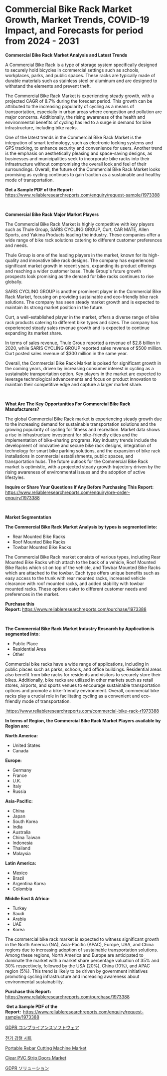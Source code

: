 <p><h1>Commercial Bike Rack Market Growth, Market Trends, COVID-19 Impact, and Forecasts for period from 2024 - 2031</h1></p><p><strong>Commercial Bike Rack Market Analysis and Latest Trends</strong></p>
<p><p>A Commercial Bike Rack is a type of storage system specifically designed to securely hold bicycles in commercial settings such as schools, workplaces, parks, and public spaces. These racks are typically made of durable materials such as stainless steel or aluminum and are designed to withstand the elements and prevent theft.</p><p>The Commercial Bike Rack Market is experiencing steady growth, with a projected CAGR of 8.7% during the forecast period. This growth can be attributed to the increasing popularity of cycling as a means of transportation, especially in urban areas where congestion and pollution are major concerns. Additionally, the rising awareness of the health and environmental benefits of cycling has led to a surge in demand for bike infrastructure, including bike racks.</p><p>One of the latest trends in the Commercial Bike Rack Market is the integration of smart technology, such as electronic locking systems and GPS tracking, to enhance security and convenience for users. Another trend is the emphasis on aesthetically pleasing and space-saving designs, as businesses and municipalities seek to incorporate bike racks into their infrastructure without compromising the overall look and feel of their surroundings. Overall, the future of the Commercial Bike Rack Market looks promising as cycling continues to gain traction as a sustainable and healthy mode of transportation.</p></p>
<p><strong>Get a Sample PDF of the Report:&nbsp;</strong> <a href="https://www.reliableresearchreports.com/enquiry/request-sample/1973388">https://www.reliableresearchreports.com/enquiry/request-sample/1973388</a></p>
<p>&nbsp;</p>
<p><strong>Commercial Bike Rack Major Market Players</strong></p>
<p><p>The Commercial Bike Rack Market is highly competitive with key players such as Thule Group, SARIS CYCLING GROUP, Curt, CAR MATE, Allen Sports, and Yakima Products leading the industry. These companies offer a wide range of bike rack solutions catering to different customer preferences and needs.</p><p>Thule Group is one of the leading players in the market, known for its high-quality and innovative bike rack designs. The company has experienced significant market growth in recent years, expanding its product offerings and reaching a wider customer base. Thule Group's future growth prospects look promising as the demand for bike racks continues to rise globally.</p><p>SARIS CYCLING GROUP is another prominent player in the Commercial Bike Rack Market, focusing on providing sustainable and eco-friendly bike rack solutions. The company has seen steady market growth and is expected to maintain its strong market position in the future.</p><p>Curt, a well-established player in the market, offers a diverse range of bike rack products catering to different bike types and sizes. The company has experienced steady sales revenue growth and is expected to continue expanding its market share.</p><p>In terms of sales revenue, Thule Group reported a revenue of $2.8 billion in 2020, while SARIS CYCLING GROUP reported sales revenue of $500 million. Curt posted sales revenue of $300 million in the same year.</p><p>Overall, the Commercial Bike Rack Market is poised for significant growth in the coming years, driven by increasing consumer interest in cycling as a sustainable transportation option. Key players in the market are expected to leverage technological advancements and focus on product innovation to maintain their competitive edge and capture a larger market share.</p></p>
<p>&nbsp;</p>
<p><strong>What Are The Key Opportunities For Commercial Bike Rack Manufacturers?</strong></p>
<p><p>The global Commercial Bike Rack market is experiencing steady growth due to the increasing demand for sustainable transportation solutions and the growing popularity of cycling for fitness and recreation. Market data shows a rise in infrastructure investment for bike-friendly cities and the implementation of bike-sharing programs. Key industry trends include the development of innovative and secure bike rack designs, integration of technology for smart bike parking solutions, and the expansion of bike rack installations in commercial establishments, public spaces, and transportation hubs. The future outlook for the Commercial Bike Rack market is optimistic, with a projected steady growth trajectory driven by the rising awareness of environmental issues and the adoption of active lifestyles.</p></p>
<p><strong>Inquire or Share Your Questions If Any Before Purchasing This Report:</strong> <a href="https://www.reliableresearchreports.com/enquiry/pre-order-enquiry/1973388">https://www.reliableresearchreports.com/enquiry/pre-order-enquiry/1973388</a></p>
<p>&nbsp;</p>
<p><strong>Market Segmentation</strong></p>
<p><strong>The Commercial Bike Rack Market Analysis by types is segmented into:</strong></p>
<p><ul><li>Rear Mounted Bike Racks</li><li>Roof Mounted Bike Racks</li><li>Towbar Mounted Bike Racks</li></ul></p>
<p><p>The Commercial Bike Rack market consists of various types, including Rear Mounted Bike Racks which attach to the back of a vehicle, Roof Mounted Bike Racks which sit on top of the vehicle, and Towbar Mounted Bike Racks which are attached to the towbar. Each type offers unique benefits such as easy access to the trunk with rear mounted racks, increased vehicle clearance with roof mounted racks, and added stability with towbar mounted racks. These options cater to different customer needs and preferences in the market.</p></p>
<p><strong>Purchase this Report:&nbsp;</strong><a href="https://www.reliableresearchreports.com/purchase/1973388">https://www.reliableresearchreports.com/purchase/1973388</a></p>
<p>&nbsp;</p>
<p><strong>The Commercial Bike Rack Market Industry Research by Application is segmented into:</strong></p>
<p><ul><li>Public Place</li><li>Residential Area</li><li>Other</li></ul></p>
<p><p>Commercial bike racks have a wide range of applications, including in public places such as parks, schools, and office buildings. Residential areas also benefit from bike racks for residents and visitors to securely store their bikes. Additionally, bike racks are utilized in other markets such as retail stores, airports, and sports venues to encourage sustainable transportation options and promote a bike-friendly environment. Overall, commercial bike racks play a crucial role in facilitating cycling as a convenient and eco-friendly mode of transportation.</p></p>
<p><a href="https://www.reliableresearchreports.com/commercial-bike-rack-r1973388">&nbsp;https://www.reliableresearchreports.com/commercial-bike-rack-r1973388</a></p>
<p><strong>In terms of Region, the Commercial Bike Rack Market Players available by Region are:</strong></p>
<p>
    <p> <strong> North America: </strong>
        <ul>
            <li>United States</li>
            <li>Canada</li>
        </ul>
        </p> 
    <p> <strong> Europe: </strong>
        <ul>
            <li>Germany</li>
            <li>France</li>
            <li>U.K.</li>
            <li>Italy</li>
            <li>Russia</li>
        </ul>
        </p> 
    <p> <strong> Asia-Pacific: </strong>
        <ul>
            <li>China</li>
            <li>Japan</li>
            <li>South Korea</li>
            <li>India</li>
            <li>Australia</li>
            <li>China Taiwan</li>
            <li>Indonesia</li>
            <li>Thailand</li>
            <li>Malaysia</li>
        </ul>
        </p> 
    <p> <strong> Latin America: </strong>
        <ul>
            <li>Mexico</li>
            <li>Brazil</li>
            <li>Argentina Korea</li>
            <li>Colombia</li>
        </ul>
        </p> 
    <p> <strong> Middle East & Africa: </strong>
        <ul>
            <li>Turkey</li>
            <li>Saudi</li>
            <li>Arabia</li>
            <li>UAE</li>
            <li>Korea</li>
        </ul>
    </p>
    </p>
<p><p>The commercial bike rack market is expected to witness significant growth in the North America (NA), Asia-Pacific (APAC), Europe, USA, and China regions due to increasing adoption of sustainable transportation solutions. Among these regions, North America and Europe are anticipated to dominate the market with a market share percentage valuation of 35% and 30% respectively, followed by the USA (20%), China (10%), and APAC region (5%). This trend is likely to be driven by government initiatives promoting cycling infrastructure and increasing awareness about environmental sustainability.</p></p>
<p><strong>Purchase this Report: </strong><a href="https://www.reliableresearchreports.com/purchase/1973388">https://www.reliableresearchreports.com/purchase/1973388</a></p>
<p>&nbsp;<strong>Get a Sample PDF of the Report:&nbsp;&nbsp;</strong><a href="https://www.reliableresearchreports.com/enquiry/request-sample/1973388">https://www.reliableresearchreports.com/enquiry/request-sample/1973388</a></p>
<p><strong></strong></p>
<p><p><a href="https://github.com/oqxogxyvqe90775/Market-Research-Report-List-1/blob/main/670886837537.md">GDPR コンプライアンスソフトウェア</a></p><p><a href="https://medium.com/@josefarice/%EC%A0%84%EA%B8%B0%EA%B0%95%EC%9E%AC-%EC%8B%9C%ED%8A%B8-%EC%8B%9C%EC%9E%A5-%EC%A7%80%ED%91%9C-%ED%95%B4%EB%8F%85-%EC%8B%9C%EC%9E%A5-%EC%A0%90%EC%9C%A0%EC%9C%A8-%ED%8A%B8%EB%A0%8C%EB%93%9C-%EB%B0%8F-%EC%84%B1%EC%9E%A5-%EC%96%91%EC%83%81-8edda8e4cafb">전기 강철 시트</a></p><p><a href="https://github.com/castoriffic/Market-Research-Report-List-4/blob/main/portable-rebar-cutting-machine-market.md">Portable Rebar Cutting Machine Market</a></p><p><a href="https://github.com/okotobwrhuteie/Market-Research-Report-List-2/blob/main/clear-pvc-strip-doors-market.md">Clear PVC Strip Doors Market</a></p><p><a href="https://github.com/VellaJacobi2023/Market-Research-Report-List-1/blob/main/676440437538.md">GDPR ソリューション</a></p></p>